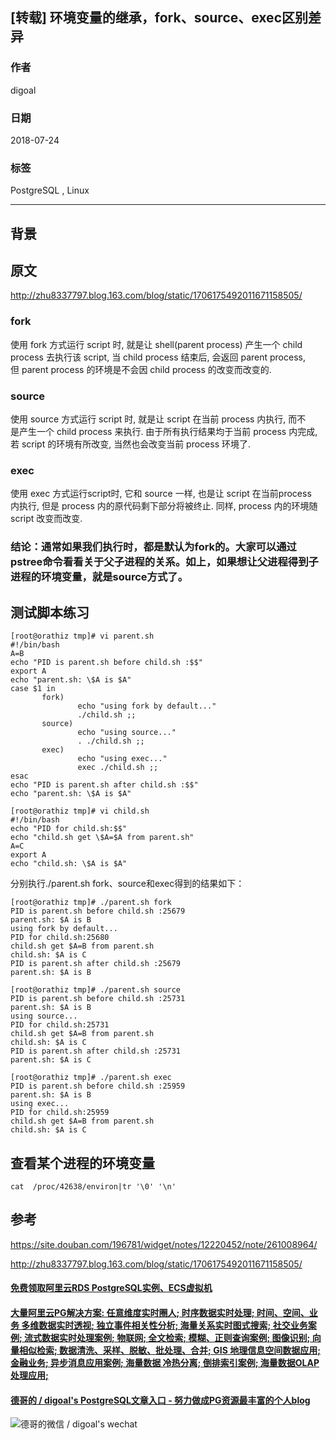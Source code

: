 ## [转载] 环境变量的继承，fork、source、exec区别差异   
                                                                 
### 作者                                                                 
digoal                                                                 
                                                                 
### 日期                                                                 
2018-07-24                                                               
                                                                 
### 标签                                                                 
PostgreSQL , Linux   
                                                                 
----                                                                 
                                                                 
## 背景          
## 原文  
http://zhu8337797.blog.163.com/blog/static/1706175492011671158505/  
  
  
### fork  
   使用 fork 方式运行 script 时, 就是让 shell(parent process) 产生一个 child  
   process 去执行该 script, 当 child process 结束后, 会返回 parent process,  
   但 parent process 的环境是不会因 child process 的改变而改变的.  
  
### source  
   使用 source 方式运行 script 时, 就是让 script 在当前 process 内执行, 而不  
   是产生一个 child process 来执行. 由于所有执行结果均于当前 process 内完成,  
   若 script 的环境有所改变, 当然也会改变当前 process 环境了.  
  
### exec  
   使用 exec 方式运行script时, 它和 source 一样, 也是让 script 在当前process  
   内执行, 但是 process 内的原代码剩下部分将被终止. 同样, process 内的环境随  
   script 改变而改变.  
  
### 结论：通常如果我们执行时，都是默认为fork的。大家可以通过pstree命令看看关于父子进程的关系。如上，如果想让父进程得到子进程的环境变量，就是source方式了。  
  
## 测试脚本练习  
  
```  
[root@orathiz tmp]# vi parent.sh  
#!/bin/bash  
A=B  
echo "PID is parent.sh before child.sh :$$"  
export A  
echo "parent.sh: \$A is $A"  
case $1 in  
       fork)  
               echo "using fork by default..."  
               ./child.sh ;;  
       source)  
               echo "using source..."  
               . ./child.sh ;;  
       exec)  
               echo "using exec..."  
               exec ./child.sh ;;  
esac  
echo "PID is parent.sh after child.sh :$$"  
echo "parent.sh: \$A is $A"  
```  
  
```  
[root@orathiz tmp]# vi child.sh  
#!/bin/bash  
echo "PID for child.sh:$$"  
echo "child.sh get \$A=$A from parent.sh"  
A=C  
export A  
echo "child.sh: \$A is $A"  
```  
  
分别执行./parent.sh fork、source和exec得到的结果如下：  
  
```  
[root@orathiz tmp]# ./parent.sh fork  
PID is parent.sh before child.sh :25679  
parent.sh: $A is B  
using fork by default...  
PID for child.sh:25680  
child.sh get $A=B from parent.sh  
child.sh: $A is C  
PID is parent.sh after child.sh :25679  
parent.sh: $A is B  
```  
  
```  
[root@orathiz tmp]# ./parent.sh source  
PID is parent.sh before child.sh :25731  
parent.sh: $A is B  
using source...  
PID for child.sh:25731  
child.sh get $A=B from parent.sh  
child.sh: $A is C  
PID is parent.sh after child.sh :25731  
parent.sh: $A is C  
```  
  
```  
[root@orathiz tmp]# ./parent.sh exec  
PID is parent.sh before child.sh :25959  
parent.sh: $A is B  
using exec...  
PID for child.sh:25959  
child.sh get $A=B from parent.sh  
child.sh: $A is C  
```  
  
## 查看某个进程的环境变量
```
cat  /proc/42638/environ|tr '\0' '\n'
```
  
## 参考
https://site.douban.com/196781/widget/notes/12220452/note/261008964/  
  
http://zhu8337797.blog.163.com/blog/static/1706175492011671158505/  
  
  
  
  
  
  
  
  
  
  
  
  
  
  
  
  
  
  
  
  
  
  
  
  
  
  
  
  
  
  
  
  
  
  
  
  
  
  
#### [免费领取阿里云RDS PostgreSQL实例、ECS虚拟机](https://www.aliyun.com/database/postgresqlactivity "57258f76c37864c6e6d23383d05714ea")
  
  
#### [大量阿里云PG解决方案: 任意维度实时圈人; 时序数据实时处理; 时间、空间、业务 多维数据实时透视; 独立事件相关性分析; 海量关系实时图式搜索; 社交业务案例; 流式数据实时处理案例; 物联网; 全文检索; 模糊、正则查询案例; 图像识别; 向量相似检索; 数据清洗、采样、脱敏、批处理、合并; GIS 地理信息空间数据应用; 金融业务; 异步消息应用案例; 海量数据 冷热分离; 倒排索引案例; 海量数据OLAP处理应用;](https://yq.aliyun.com/topic/118 "40cff096e9ed7122c512b35d8561d9c8")
  
  
#### [德哥的 / digoal's PostgreSQL文章入口 - 努力做成PG资源最丰富的个人blog](https://github.com/digoal/blog/blob/master/README.md "22709685feb7cab07d30f30387f0a9ae")
  
  
![德哥的微信 / digoal's wechat](../pic/digoal_weixin.jpg "f7ad92eeba24523fd47a6e1a0e691b59")
  
